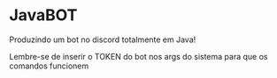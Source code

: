 # JavaBOT
Produzindo um bot no discord totalmente em Java!

Lembre-se de inserir o TOKEN do bot nos args do sistema para que os comandos funcionem
